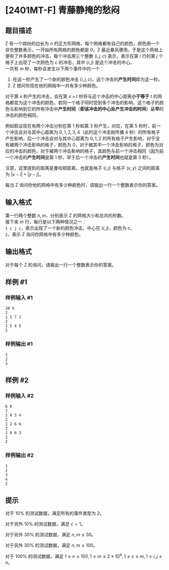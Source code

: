 # [2401MT-F] 青藤静掩的愁闷

## 题目描述

Z 有一个缤纷的边长为 $n$ 的正方形网格，每个网格都有自己的颜色，颜色用一个非负整数表示，一开始所有网格的颜色都是 $0$，Z 最近暴风骤雨，于是这个网格上便有了许多颜色的冲击，每个冲击用三个整数 $(i,j,c)$ 表示，表示在第 $i$ 行的第 $j$ 个格子上出现了一次颜色为 $c$ 的冲击，其中 $(i,j)$ 是这个冲击的中心。  
一共有 $m$ 秒，每秒会发生以下两个事件中的一个：  

1. 在这一秒产生了一个新的颜色冲击 $(i,j,c)$，这个冲击的**产生时间**即为这一秒。
2. Z 想问你现在他的网格中一共有多少种颜色。

对于第 $x$ 秒产生的冲击，会在第 $x+t$ 秒将与这个冲击的中心距离**小于等于** $t$ 的网格都变为这个冲击的颜色，若同一个格子同时受到多个冲击的影响，这个格子的颜色与影响到它的所有冲击中**产生时间**（**即该冲击的中心处产生冲击的时间**）最**早**的冲击的颜色相同。  

例如假设现在有两个冲击分别在第 $1$ 秒和第 $3$ 秒产生，对应，在第 $5$ 秒时，前一个冲击会对与其中心距离为 $0,1,2,3,4$（此时这个冲击刚传播 $4$ 秒）的所有格子产生影响，后一个冲击会对与其中心距离为 $0,1,2$ 的所有格子产生影响，对于没有被两个冲击影响的格子，颜色为 $0$，对于被其中一个冲击影响的格子，颜色为对应的冲击的颜色，对于被两个冲击影响的格子，其颜色与前一个冲击相同（因为前一个冲击的**产生时间**是第 $1$ 秒，早于后一个冲击的**产生时间**也就是第 $3$ 秒）。

注意，这里提到的距离是曼哈顿距离，也就是格子 $(i,j)$ 与格子 $(x,y)$ 之间的距离为 $|x-i|+|y-j|$。

每当 Z 询问你他的网格中有多少种颜色时，请输出一行一个整数表示你的答案。

## 输入格式

第一行两个整数 $n,m$，分别表示 Z 的网格大小和总共的秒数。  
接下来 $m$ 行，每行是以下两种情况之一：  
`1 i j c`，表示出现了一个新的颜色冲击，中心在 $(i,j)$，颜色为 $c$。  
`2`，表示 Z 询问你网格中有多少种颜色。

## 输出格式

对于每个 Z 的询问，请输出一行一个整数表示你的答案。

## 样例 #1

### 样例输入 #1

```
10 5
2
1 5 7 2
2
1 5 4 5
2
```

### 样例输出 #1

```
1
2
3
```

## 样例 #2

### 样例输入 #2

```
6 8
2
1 4 3 4
2
1 2 6 6
2
1 6 6 3
2
2
```

### 样例输出 #2

```
1
2
3
4
2
```

## 提示

对于 $10\%$ 的测试数据，满足所有的事件类型为 $2$。  

对于另外 $10\%$ 的测试数据，满足 $c=1$。  

对于另外 $30\%$ 的测试数据，满足 $n,m\le 30$。

对于另外 $30\%$ 的测试数据，满足 $n,m\le 100$。

对于 $100\%$ 的测试数据，满足 $1\le n\le 150,1\le m\le 2\times 10^4,1\le c\le m,1\le i,j\le n$。
